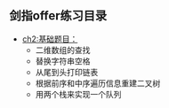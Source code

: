 ## 剑指offer练习目录

- [ch2:基础题目：](basic)
    - 二维数组的查找
    - 替换字符串空格
    - 从尾到头打印链表
    - 根据前序和中序遍历信息重建二叉树
    - 用两个栈来实现一个队列